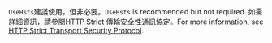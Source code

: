 <span data-ttu-id="23e45-101">`UseHsts`建議使用，但非必要。</span><span class="sxs-lookup"><span data-stu-id="23e45-101">`UseHsts` is recommended but not required.</span></span> <span data-ttu-id="23e45-102">如需詳細資訊，請參閱[HTTP Strict 傳輸安全性通訊協定](xref:security/enforcing-ssl#http-strict-transport-security-protocol-hsts)。</span><span class="sxs-lookup"><span data-stu-id="23e45-102">For more information, see [HTTP Strict Transport Security Protocol](xref:security/enforcing-ssl#http-strict-transport-security-protocol-hsts).</span></span>
